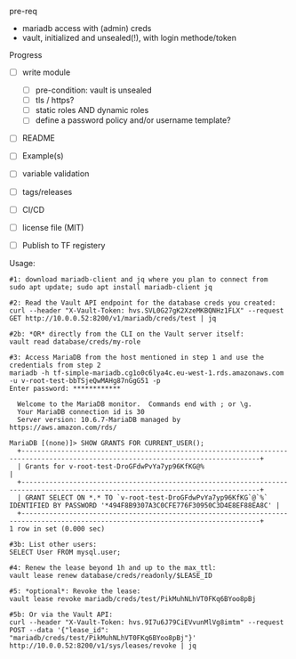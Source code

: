 pre-req
- mariadb access with (admin) creds
- vault, initialized and unsealed(!), with login methode/token

Progress
- [ ] write module
  - [ ] pre-condition: vault is unsealed
  - [ ] tls / https?
  - [ ] static roles AND dynamic roles
  - [ ] define a password policy and/or username template?
- [ ] README 
- [ ] Example(s)
- [ ] variable validation
- [ ] tags/releases
- [ ] CI/CD
- [ ] license file (MIT)
- [ ] Publish to TF registery


Usage:
```test
#1: download mariadb-client and jq where you plan to connect from
sudo apt update; sudo apt install mariadb-client jq

#2: Read the Vault API endpoint for the database creds you created:
curl --header "X-Vault-Token: hvs.SVL0G27gK2XzeMKBQNHz1FLX" --request GET http://10.0.0.52:8200/v1/mariadb/creds/test | jq

#2b: *OR* directly from the CLI on the Vault server itself:
vault read database/creds/my-role

#3: Access MariaDB from the host mentioned in step 1 and use the credentials from step 2
mariadb -h tf-simple-mariadb.cg1o0c6lya4c.eu-west-1.rds.amazonaws.com -u v-root-test-bbTSjeQwMAHg87nGgG51 -p
Enter password: ************

  Welcome to the MariaDB monitor.  Commands end with ; or \g.
  Your MariaDB connection id is 30
  Server version: 10.6.7-MariaDB managed by https://aws.amazon.com/rds/

MariaDB [(none)]> SHOW GRANTS FOR CURRENT_USER();
  +----------------------------------------------------------------------------------------------------------------------------------+
  | Grants for v-root-test-DroGFdwPvYa7yp96KfKG@%                                                                                    |
  +----------------------------------------------------------------------------------------------------------------------------------+
  | GRANT SELECT ON *.* TO `v-root-test-DroGFdwPvYa7yp96KfKG`@`%` IDENTIFIED BY PASSWORD '*494F8B9307A3C0CFE776F30950C3D4E8EF88EA8C' |
  +----------------------------------------------------------------------------------------------------------------------------------+
1 row in set (0.000 sec)

#3b: List other users:
SELECT User FROM mysql.user;

#4: Renew the lease beyond 1h and up to the max_ttl:
vault lease renew database/creds/readonly/$LEASE_ID

#5: *optional*: Revoke the lease:
vault lease revoke mariadb/creds/test/PikMuhNLhVT0FKq6BYoo8pBj

#5b: Or via the Vault API:
curl --header "X-Vault-Token: hvs.9I7u6J79CiEVvunMlVg8imtm" --request POST --data '{"lease_id": "mariadb/creds/test/PikMuhNLhVT0FKq6BYoo8pBj"}' http://10.0.0.52:8200/v1/sys/leases/revoke | jq
```